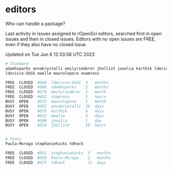 # editors

Who can handle a package?

Last activity in issues assigned to rOpenSci editors, searched first in open
issues and then in closed issues. Editors with no open issues are FREE, even if
they also have no closed issue.


Updated on Tue Jun 6 12:33:56 UTC 2023

```bash
# Standard
adamhsparks annakrystalli emilyriederer jhollist jooolia karthik ldecicco
ldecicco-USGS maelle maurolepore noamross

FREE  CLOSED  #560  ldecicco-USGS  3   months
FREE  CLOSED  #566  adamhsparks    2   months
FREE  CLOSED  #576  emilyriederer  1   month
FREE  CLOSED  #452  noamross       3   hours
BUSY  OPEN    #572  maurolepore    1   month
BUSY  OPEN    #502  annakrystalli  26  days
BUSY  OPEN    #575  karthik        6   days
BUSY  OPEN    #522  maelle         4   days
BUSY  OPEN    #590  jooolia        1   day
BUSY  OPEN    #524  jhollist       20  hours


# Stats
Paula-Moraga stephaniehicks tdhock

FREE  CLOSED  #551  stephaniehicks  3   months
FREE  CLOSED  #559  Paula-Moraga    2   months
FREE  CLOSED  #475  tdhock          21  days
```
